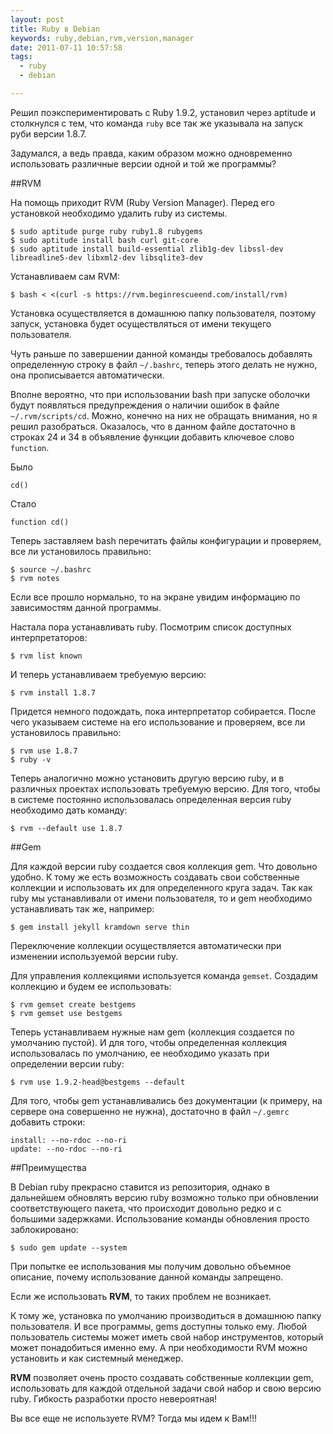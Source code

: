 ```yaml
---
layout: post
title: Ruby в Debian
keywords: ruby,debian,rvm,version,manager
date: 2011-07-11 10:57:58
tags:
  - ruby
  - debian

---
```

Решил поэкспериментировать с Ruby 1.9.2, установил через aptitude и столкнулся с
тем, что команда `ruby` все так же указывала на запуск руби версии 1.8.7.

Задумался, а ведь правда, каким образом можно одновременно использовать различные версии
одной и той же программы?

##RVM

На помощь приходит RVM (Ruby Version Manager). Перед его установкой необходимо удалить
ruby из системы.

    $ sudo aptitude purge ruby ruby1.8 rubygems
    $ sudo aptitude install bash curl git-core
    $ sudo aptitude install build-essential zlib1g-dev libssl-dev libreadline5-dev libxml2-dev libsqlite3-dev

Устанавливаем сам RVM:

    $ bash < <(curl -s https://rvm.beginrescueend.com/install/rvm)

Установка осуществляется в домашнюю папку пользователя, поэтому запуск, установка будет
осуществляться от имени текущего пользователя. 

Чуть раньше по завершении данной команды требовалось добавлять определенную строку в файл
`~/.bashrc`, теперь этого делать не нужно, она прописывается автоматически.

Вполне вероятно, что при использовании bash при запуске оболочки будут появляться
предупреждения о наличии ошибок в файле `~/.rvm/scripts/cd`. Можно, конечно на них не
обращать внимания, но я решил разобраться. Оказалось, что в данном файле достаточно в
строках 24 и 34 в объявление функции добавить ключевое слово `function`.

Было

    cd()

Стало

    function cd()

Теперь заставляем bash перечитать файлы конфигурации и проверяем, все ли установилось правильно:

    $ source ~/.bashrc
    $ rvm notes

Если все прошло нормально, то на экране увидим информацию по зависимостям данной
программы.

Настала пора устанавливать ruby. Посмотрим список доступных интерпретаторов:

    $ rvm list known

И теперь устанавливаем требуемую версию:

    $ rvm install 1.8.7

Придется немного подождать, пока интерпретатор собирается. После чего указываем системе на
его использование и проверяем, все ли установилось правильно:

    $ rvm use 1.8.7
    $ ruby -v

Теперь аналогично можно установить другую версию ruby, и в различных проектах использовать
требуемую версию. Для того, чтобы в системе постоянно использовалась определенная версия
ruby необходимо дать команду:

    $ rvm --default use 1.8.7

##Gem

Для каждой версии ruby создается своя коллекция gem. Что довольно удобно. К тому же есть
возможность создавать свои собственные коллекции и использовать их для определенного круга
задач. Так как ruby мы устанавливали от имени пользователя, то и gem необходимо
устанавливать так же, например:

    $ gem install jekyll kramdown serve thin

Переключение коллекции осуществляется автоматически при изменении используемой версии
ruby. 

Для управления коллекциями используется команда `gemset`. Создадим коллекцию и будем ее
использовать:

    $ rvm gemset create bestgems
    $ rvm gemset use bestgems

Теперь устанавливаем нужные нам gem (коллекция создается по умолчанию пустой). И для того,
чтобы определенная коллекция использовалась по умолчанию, ее необходимо указать при
определении версии ruby:

    $ rvm use 1.9.2-head@bestgems --default

Для того, чтобы gem устанавливались без документации (к примеру, на сервере она совершенно
не нужна), достаточно в файл `~/.gemrc` добавить строки:

    install: --no-rdoc --no-ri
    update: --no-rdoc --no-ri

##Преимущества

В Debian ruby прекрасно ставится из репозитория, однако в дальнейшем обновлять версию ruby
возможно только при обновлении соответствующего пакета, что происходит довольно редко и с
большими задержками. Использование команды обновления просто заблокировано:

    $ sudo gem update --system

При попытке ее использования мы получим довольно объемное описание, почему использование
данной команды запрещено.

Если же использовать **RVM**, то таких проблем не возникает. 

К тому же, установка по умолчанию производиться в домашнюю папку пользователя. И все
программы, gems доступны только ему. Любой пользователь системы может иметь свой набор
инструментов, который может понадобиться именно ему. А при необходимости RVM можно
установить и как системный менеджер.

**RVM** позволяет очень просто создавать собственные коллекции gem, использовать для
каждой отдельной задачи свой набор и свою версию ruby. Гибкость разработки просто
невероятная!

Вы все еще не используете RVM? Тогда мы идем к Вам!!!
